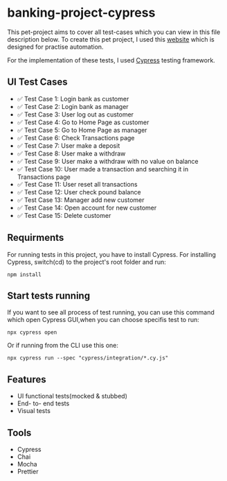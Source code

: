 # banking-project-cypress

This pet-project aims to cover all test-cases which you can view in this file description below. To create this pet project, I used this [website](https://www.globalsqa.com/angularJs-protractor/BankingProject/#/login) which is designed for practise automation.

For the implementation of these tests, I used [Cypress](https://www.cypress.io/) testing framework.

## UI Test Cases

-   ✅ Test Case 1: Login bank as customer
-   ✅ Test Case 2: Login bank as manager
-   ✅ Test Case 3: User log out as customer
-   ✅ Test Case 4: Go to Home Page as customer
-   ✅ Test Case 5: Go to Home Page as manager
-   ✅ Test Case 6: Check Transactions page
-   ✅ Test Case 7: User make a deposit
-   ✅ Test Case 8: User make a withdraw
-   ✅ Test Case 9: User make a withdraw with no value on balance
-   ✅ Test Case 10: User made a transaction and searching it in Transactions page
-   ✅ Test Case 11: User reset all transactions
-   ✅ Test Case 12: User check pound balance
-   ✅ Test Case 13: Manager add new customer
-   ✅ Test Case 14: Open account for new customer
-   ✅ Test Case 15: Delete customer


## Requirments

For running tests in this project, you have to install Cypress. For installing Cypress, switch(cd) to the project's root folder and run:

    npm install

## Start tests running

If you want to see all process of test running, you can use this command which open Cypress GUI,when you can choose specifis test to run:

    npx cypress open

Or if running from the CLI use this one:

    npx cypress run --spec "cypress/integration/*.cy.js"

## Features

 - UI functional tests(mocked & stubbed)
 - End- to- end tests
 - Visual tests

## Tools

 - Cypress
 - Chai
 - Mocha
 - Prettier